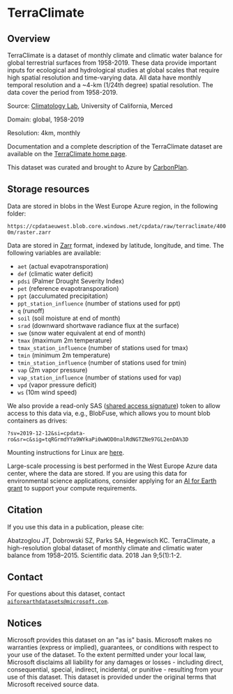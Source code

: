 # TerraClimate

## Overview

TerraClimate is a dataset of monthly climate and climatic water balance for global terrestrial surfaces from 1958-2019. These data provide important inputs for ecological and hydrological studies at global scales that require high spatial resolution and time-varying data. All data have monthly temporal resolution and a ~4-km (1/24th degree) spatial resolution. The data cover the period from 1958-2019.

Source: [Climatology Lab](http://www.climatologylab.org), University of California, Merced

Domain: global, 1958-2019

Resolution: 4km, monthly

Documentation and a complete description of the TerraClimate dataset are available on the [TerraClimate home page](http://www.climatologylab.org/terraclimate.html).

This dataset was curated and brought to Azure by [CarbonPlan](https://carbonplan.org/).

## Storage resources

Data are stored in blobs in the West Europe Azure region, in the following folder:

`https://cpdataeuwest.blob.core.windows.net/cpdata/raw/terraclimate/4000m/raster.zarr`

Data are stored in [Zarr](https://zarr.readthedocs.io/en/stable/) format, indexed by latitude, longitude, and time.  The following variables are available:

* `aet` (actual evapotransporation)
* `def` (climatic water deficit)
* `pdsi` (Palmer Drought Severity Index)
* `pet` (reference evapotransporation)
* `ppt` (acculumated precipitation)
* `ppt_station_influence` (number of stations used for ppt)
* `q` (runoff)
* `soil` (soil moisture at end of month)
* `srad` (downward shortwave radiance flux at the surface)
* `swe` (snow water equivalent at end of month)
* `tmax` (maximum 2m temperature)
* `tmax_station_influence` (number of stations used for tmax)
* `tmin` (minimum 2m temperature)
* `tmin_station_influence` (number of stations used for tmin)
* `vap` (2m vapor pressure)
* `vap_station_influence` (number of stations used for vap)
* `vpd` (vapor pressure deficit)
* `ws` (10m wind speed)

We also provide a read-only SAS (<a href="https://docs.microsoft.com/en-us/azure/storage/common/storage-sas-overview">shared access signature</a>) token to allow access to this data via, e.g., BlobFuse, which allows you to mount blob containers as drives:

`?sv=2019-12-12&si=cpdata-ro&sr=c&sig=tqRGrmdYYa9WYkaPi0wWOD0nalRdNGTZNe97GL2enDA%3D`

Mounting instructions for Linux are [here](https://docs.microsoft.com/en-us/azure/storage/blobs/storage-how-to-mount-container-linux).

Large-scale processing is best performed in the West Europe Azure data center, where the data are stored.  If you are using this data for environmental science applications, consider applying for an [AI for Earth grant](http://aka.ms/ai4egrants) to support your compute requirements.


## Citation

If you use this data in a publication, please cite:

Abatzoglou JT, Dobrowski SZ, Parks SA, Hegewisch KC. TerraClimate, a high-resolution global dataset of monthly climate and climatic water balance from 1958–2015. Scientific data. 2018 Jan 9;5(1):1-2.


## Contact

For questions about this dataset, contact [`aiforearthdatasets@microsoft.com`](mailto:aiforearthdatasets@microsoft.com?subject=terraclimate%20question).


## Notices

Microsoft provides this dataset on an "as is" basis.  Microsoft makes no warranties (express or implied), guarantees, or conditions with respect to your use of the dataset.  To the extent permitted under your local law, Microsoft disclaims all liability for any damages or losses - including direct, consequential, special, indirect, incidental, or punitive - resulting from your use of this dataset.  This dataset is provided under the original terms that Microsoft received source data.

